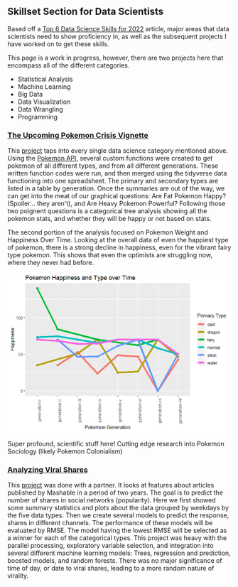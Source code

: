 ## Skillset Section for Data Scientists
Based off a [Top 6 Data Science Skills for 2022](https://www.simplilearn.com/what-skills-do-i-need-to-become-a-data-scientist-article) article, major areas that data scientists need to show proficiency in, as well as the subsequent projects I have worked on to get these skills.

This page is a work in progress, however, there are two projects here that encompass all of the different categories.

- Statistical Analysis
- Machine Learning
- Big Data
- Data Visualization
- Data Wrangling
- Programming

### [The Upcoming Pokemon Crisis Vignette](https://agrichick45.github.io/ST558Project1/)
This [project](https://agrichick45.github.io/ST558Project1/) taps into every single data science category mentioned above. Using the [Pokemon API](https://pokeapi.co/), several custom functions were created to get pokemon of all different types, and from all different generations. These written function codes were run, and then merged using the tidyverse data functioning into one spreadsheet. The primary and secondary types are listed in a table by generation. Once the summaries are out of the way, we can get into the meat of our graphical questions: Are Fat Pokemon Happy? (Spoiler... they aren't), and Are Heavy Pokemon Powerful? Following those two poignent questions is a categorical tree analysis showing all the pokemon stats, and whether they will be happy or not based on stats.

The second portion of the analysis focused on Pokemon Weight and Happiness Over Time. Looking at the overall data of even the happiest type of pokemon, there is a strong decline in happiness, even for the vibrant fairy type pokemon. This shows that even the optimists are struggling now, where they never had before.

![](images/pokemonHappiness.png)

Super profound, scientific stuff here! Cutting edge research into Pokemon Sociology (likely Pokemon Colonialism) 


### [Analyzing Viral Shares](https://agrichick45.github.io/ST558Project2/)

This [project](https://agrichick45.github.io/ST558Project2/) was done with a partner. It looks at features about articles published by Mashable in a period of two years. The goal is to predict the number of shares in social networks (popularity). Here we first showed some summary statistics and plots about the data grouped by weekdays by the five data types. Then we create several models to predict the response, shares in different channels. The performance of these models will be evaluated by RMSE. The model having the lowest RMSE will be selected as a winner for each of the categorical types. This project was heavy with the parallel processing, exploratory variable selection, and integration into several different machine learning models: Trees, regression and prediction, boosted models, and random forests. There was no major significance of time of day, or date to viral shares, leading to a more random nature of virality.
